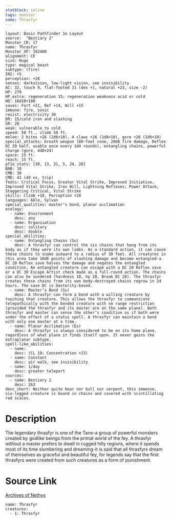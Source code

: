 ```yaml
---
statblock: inline
tags: monster
name: Thrasfyr
---
```

```statblock
layout: Basic Pathfinder 1e Layout
source:  "Bestiary 2"
Monster_CR: 17
name: Thrasfyr
Monster_XP: 102400
alignment: CE
size: Huge
type: magical beast
subtype: (fire)
INI: +5
perception: +28
senses: darkvision, low-light vision, see invisibility
AC: 32, touch 9, flat-footed 31 (dex +1, natural +23, size -2)
HP: 279
HP_extra: regeneration 15; regeneration weakness acid or cold
HD: 18d10+180
saves: Fort +21, Ref +14, Will +15
immune: fire, sonic
resist: electricity 30
DR: 15/cold iron and slashing
SR: 28
weak: vulnerable to cold
speed: 50 ft., climb 50 ft.
melee: 2 bites +26 (2d6+10), 4 claws +26 (1d8+10), gore +26 (2d6+10)
special_attacks: breath weapon (80-foot cone, 20d8 fire damage, Reflex DC 29 half, usable once every 1d4 rounds), entangling chains, powerful charge (gore, 4d8+24)
space: 15 ft.
reach: 15 ft.
pf1e_stats: [30, 13, 31, 5, 24, 20]
BAB: 18
CMB: 30
CMD: 41 (49 vs. trip)
feats: Critical Focus, Greater Vital Strike, Improved Initiative, Improved Vital Strike, Iron Will, Lightning Reflexes, Power Attack, Staggering Critical, Vital Strike
skills: Climb +18, Perception +28
languages: Aklo, Sylvan
special_qualities: master’s bond, planar acclimation
ecology:
  - name: Environment
    desc: any
  - name: Organisation
    desc: solitary
    desc: double
special_abilities:
  - name: Entangling Chains (Su)
    desc: A thrasfyr can control the six chains that hang from its body as if they were its own limbs. As a standard action, it can cause these chains to snake outward to a radius of 30 feet. All creatures in this area take 10d6 points of slashing damage and become entangled-a DC 20 Reflex save halves the damage and negates the entangled condition. An entangled creature can escape with a DC 20 Reflex save or a DC 30 Escape Artist check made as a full-round action. The chains can also be sundered (hardness 10, hp 20, Break DC 28). The thrasfyr creates these chains from its own body-destroyed chains regrow in 24 hours. The save DC is Dexterity-based.
  - name: Master’s Bond (Su)
    desc: A thrasfyr can form a bond with a willing creature by touching that creature. This allows the thrasfyr to communicate telepathically with the bonded creature with no range restriction (provided the thrasfyr and its master are on the same plane). Both thrasfyr and master can sense the other’s condition as if both were under the effect of a status spell. A thrasfyr can maintain a bond with only one master at a time.
  - name: Planar Acclimation (Ex)
    desc: A thrasfyr is always considered to be on its home plane, regardless of what plane it finds itself upon. It never gains the extraplanar subtype.
spell-like_abilities:
  - name:
    desc: (CL 18; Concentration +23)
  - name: Constant
    desc: air walk, see invisibility
  - name: 1/day
    desc: greater teleport
sources:
  - name: Bestiary 2
    desc: 263
desc_short: Neither quite bear nor bull nor serpent, this immense, six-legged creature is bound in chains and covered with scintillating red scales.
```
# Description
The legendary thrasfyr is one of the Tane-a group of powerful monsters created by godlike beings from the primal world of the fey. A thrasfyr without a master prefers to dwell in rugged hilly regions, where it spends most of its time slumbering and dreaming-it is said that all thrasfyrs dream of themselves as graceful and beautiful fey, for legends say that the first thrasfyrs were created from such creatures as a form of punishment.
# Source Link
[Archives of Nethys](https://aonprd.com/MonsterDisplay.aspx?ItemName=Thrasfyr)
```encounter-table
name: Thrasfyr
creatures:
  - 1: Thrasfyr
```
